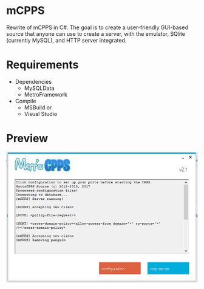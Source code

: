 # mCPPS
Rewrite of mCPPS in C#. The goal is to create a user-friendly GUI-based source that anyone can use to create a server, with the emulator, SQlite (currently MySQL), and HTTP server integrated.

# Requirements

* Dependencies
   * MySQLData
   * MetroFramework
* Compile
   * MSBuild or
   * Visual Studio

# Preview
![alt text](https://raw.githubusercontent.com/mh9924/mCPPS/master/screens/mCPPS1.png)
